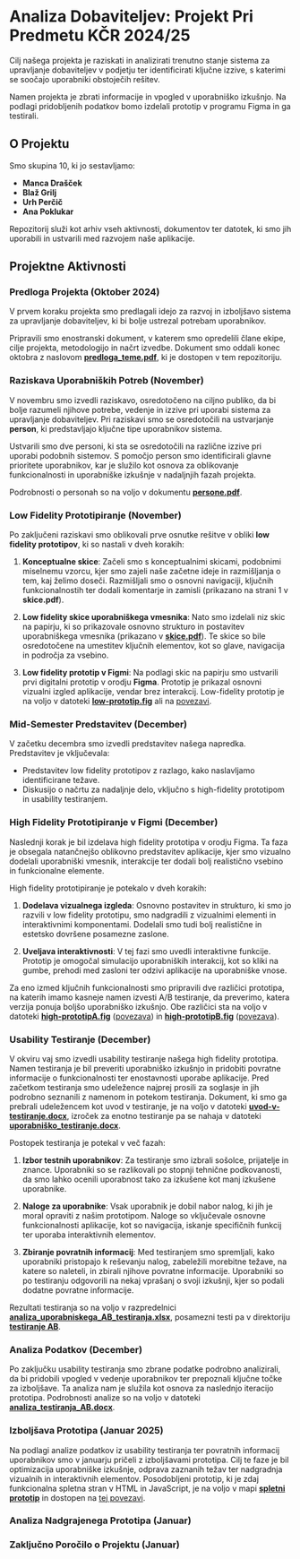 # Analiza Dobaviteljev: Projekt Pri Predmetu KČR 2024/25

Cilj našega projekta je raziskati in analizirati trenutno stanje sistema za upravljanje dobaviteljev v podjetju ter identificirati ključne izzive, s katerimi se soočajo uporabniki obstoječih rešitev. 

Namen projekta je zbrati informacije in vpogled v uporabniško izkušnjo. Na podlagi pridobljenih podatkov bomo izdelali prototip v programu Figma in ga testirali.


## O Projektu

Smo skupina 10, ki jo sestavljamo:
- **Manca Drašček**
- **Blaž Grilj**
- **Urh Perčič**
- **Ana Poklukar**

Repozitorij služi kot arhiv vseh aktivnosti, dokumentov ter datotek, ki smo jih uporabili in ustvarili med razvojem naše aplikacije.

## Projektne Aktivnosti

### Predloga Projekta (Oktober 2024)

V prvem koraku projekta smo predlagali idejo za razvoj in izboljšavo sistema za upravljanje dobaviteljev, ki bi bolje ustrezal potrebam uporabnikov. 

Pripravili smo enostranski dokument, v katerem smo opredelili člane ekipe, cilje projekta, metodologijo in načrt izvedbe. Dokument smo oddali konec oktobra z naslovom [**predloga_teme.pdf**](./predloga_teme.pdf), ki je dostopen v tem repozitoriju.

### Raziskava Uporabniških Potreb (November)

V novembru smo izvedli raziskavo, osredotočeno na ciljno publiko, da bi bolje razumeli njihove potrebe, vedenje in izzive pri uporabi sistema za upravljanje dobaviteljev. Pri raziskavi smo se osredotočili na ustvarjanje **person**, ki predstavljajo ključne tipe uporabnikov sistema.

Ustvarili smo dve personi, ki sta se osredotočili na različne izzive pri uporabi podobnih sistemov. S pomočjo person smo identificirali glavne prioritete uporabnikov, kar je služilo kot osnova za oblikovanje funkcionalnosti in uporabniške izkušnje v nadaljnjih fazah projekta. 

Podrobnosti o personah so na voljo v dokumentu [**persone.pdf**](./persone.pdf).

### Low Fidelity Prototipiranje (November)

Po zaključeni raziskavi smo oblikovali prve osnutke rešitve v obliki **low fidelity prototipov**, ki so nastali v dveh korakih:  

1. **Konceptualne skice**: Začeli smo s konceptualnimi skicami, podobnimi miselnemu vzorcu, kjer smo zajeli naše začetne ideje in razmišljanja o tem, kaj želimo doseči. Razmišljali smo o osnovni navigaciji, ključnih funkcionalnostih ter dodali komentarje in zamisli (prikazano na strani 1 v **skice.pdf**).

2. **Low fidelity skice uporabniškega vmesnika**: Nato smo izdelali niz skic na papirju, ki so prikazovale osnovno strukturo in postavitev uporabniškega vmesnika (prikazano v [**skice.pdf**](./skice.pdf)). Te skice so bile osredotočene na umestitev ključnih elementov, kot so glave, navigacija in področja za vsebino.  

3. **Low fidelity prototip v Figmi**: Na podlagi skic na papirju smo ustvarili prvi digitalni prototip v orodju **Figma**. Prototip je prikazal osnovni vizualni izgled aplikacije, vendar brez interakcij. Low-fidelity prototip je na voljo v datoteki [**low-prototip.fig**](./low-prototip.fig) ali na [povezavi](https://www.figma.com/proto/BOxrJTZuz8LsPKgxq1lpb2/BI?node-id=0-1&t=dxAoerunpKTgySFC-1).  

### Mid-Semester Predstavitev (December)

V začetku decembra smo izvedli predstavitev našega napredka. Predstavitev je vključevala:
- Predstavitev low fidelity prototipov z razlago, kako naslavljamo identificirane težave.
- Diskusijo o načrtu za nadaljnje delo, vključno s high-fidelity prototipom in usability testiranjem.

### High Fidelity Prototipiranje v Figmi (December)
Naslednji korak je bil izdelava high fidelity prototipa v orodju Figma. Ta faza je obsegala natančnejšo oblikovno predstavitev aplikacije, kjer smo vizualno dodelali uporabniški vmesnik, interakcije ter dodali bolj realistično vsebino in funkcionalne elemente.

High fidelity prototipiranje je potekalo v dveh korakih:

1. **Dodelava vizualnega izgleda**: Osnovno postavitev in strukturo, ki smo jo razvili v low fidelity prototipu, smo nadgradili z vizualnimi elementi in interaktivnimi komponentami. Dodelali smo tudi bolj realistične in estetsko dovršene posamezne zaslone.

2. **Uveljava interaktivnosti**: V tej fazi smo uvedli interaktivne funkcije. Prototip je omogočal simulacijo uporabniških interakcij, kot so kliki na gumbe, prehodi med zasloni ter odzivi aplikacije na uporabniške vnose.

Za eno izmed ključnih funkcionalnosti smo pripravili dve različici prototipa, na katerih imamo kasneje namen izvesti A/B testiranje, da preverimo, katera verzija ponuja boljšo uporabniško izkušnjo. Obe različici sta na voljo v datoteki [**high-prototipA.fig**](./high-prototipA.fig) ([povezava](https://www.figma.com/design/y3GHgfQ9yR8ZJ6P8EAOmjh/BI---A?t=iGR8Tc2kamiYd0s0-1)) in [**high-prototipB.fig**](./high-prototipB.fig) ([povezava](https://www.figma.com/design/CRABkGBXD08iOQNXKYONNp/BI---B?t=iGR8Tc2kamiYd0s0-1)).

### Usability Testiranje (December)  
V okviru vaj smo izvedli usability testiranje našega high fidelity prototipa. Namen testiranja je bil preveriti uporabniško izkušnjo in pridobiti povratne informacije o funkcionalnosti ter enostavnosti uporabe aplikacije. Pred začetkom testiranja smo udeležence najprej prosili za soglasje in jih podrobno seznanili z namenom in potekom testiranja. Dokument, ki smo ga prebrali udeležencem kot uvod v testiranje, je na voljo v datoteki [**uvod-v-testiranje.docx**](./uvod-v-testiranje.docx), izroček za enotno testiranje pa se nahaja v datoteki [**uporabniško_testiranje.docx**](./uporabniško_testiranje.docx).

Postopek testiranja je potekal v več fazah:

1. **Izbor testnih uporabnikov**: Za testiranje smo izbrali sošolce, prijatelje in znance. Uporabniki so se razlikovali po stopnji tehnične podkovanosti, da smo lahko ocenili uporabnost tako za izkušene kot manj izkušene uporabnike.

2. **Naloge za uporabnike**: Vsak uporabnik je dobil nabor nalog, ki jih je moral opraviti z našim prototipom. Naloge so vključevale osnovne funkcionalnosti aplikacije, kot so navigacija, iskanje specifičnih funkcij ter uporaba interaktivnih elementov.

3. **Zbiranje povratnih informacij**: Med testiranjem smo spremljali, kako uporabniki pristopajo k reševanju nalog, zabeležili morebitne težave, na katere so naleteli, in zbirali njihove povratne informacije. Uporabniki so po testiranju odgovorili na nekaj vprašanj o svoji izkušnji, kjer so podali dodatne povratne informacije.

Rezultati testiranja so na voljo v razpredelnici [**analiza_uporabniskega_AB_testiranja.xlsx**](./analiza_uporabniskega_AB_testiranja.xlsx), posamezni testi pa v direktoriju [**testiranje AB**](./testiranje%20AB/).

### Analiza Podatkov (December)
Po zaključku usability testiranja smo zbrane podatke podrobno analizirali, da bi pridobili vpogled v vedenje uporabnikov ter prepoznali ključne točke za izboljšave. Ta analiza nam je služila kot osnova za naslednjo iteracijo prototipa. Podrobnosti analize so na voljo v datoteki [**analiza_testiranja_AB.docx**](./analiza_testiranja_AB.docx).

### Izboljšava Prototipa (Januar 2025)
Na podlagi analize podatkov iz usability testiranja ter povratnih informacij uporabnikov smo v januarju pričeli z izboljšavami prototipa. Cilj te faze je bil optimizacija uporabniške izkušnje, odprava zaznanih težav ter nadgradnja vizualnih in interaktivnih elementov. Posodobljeni prototip, ki je zdaj funkcionalna spletna stran v HTML in JavaScript, je na voljo v mapi [**spletni prototip**](./spletni%20prototip/) in dostopen na [tej povezavi](https://blazgrilj.github.io).

### Analiza Nadgrajenega Prototipa (Januar)

### Zaključno Poročilo o Projektu (Januar)
